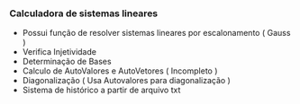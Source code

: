 ### Calculadora de sistemas lineares

- Possui função de resolver sistemas lineares por escalonamento ( Gauss )
- Verifica Injetividade
- Determinação de Bases
- Calculo de AutoValores e AutoVetores ( Incompleto )
- Diagonalização ( Usa Autovalores para diagonalização )
- Sistema de histórico a partir de arquivo txt
